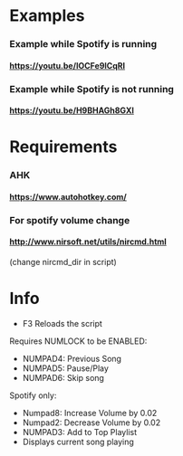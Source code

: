 # Examples
### Example while Spotify is running
#### https://youtu.be/lOCFe9lCqRI

### Example while Spotify is not running
#### https://youtu.be/H9BHAGh8GXI

# Requirements
### AHK
#### https://www.autohotkey.com/
### For spotify volume change
#### http://www.nirsoft.net/utils/nircmd.html
(change nircmd_dir in script)
# 


# Info
- F3 Reloads the script

Requires NUMLOCK to be ENABLED:
- NUMPAD4: Previous Song
- NUMPAD5: Pause/Play
- NUMPAD6: Skip song

Spotify only:
- Numpad8: Increase Volume by 0.02
- Numpad2: Decrease Volume by 0.02
- NUMPAD3: Add to Top Playlist
- Displays current song playing
